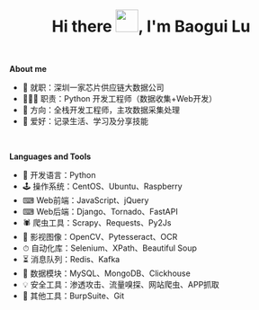 

<h1 align="center">Hi there <img src="https://github.com/sudnyeshtalekar/sudnyeshtalekar/blob/master/Assets/Hi.gif" width="40px">, I'm Baogui Lu</h1>
<br />

<b>About me</b> <br>
- 🏢 就职：深圳一家芯片供应链大数据公司
- 🧑🏻‍💻 职责：Python 开发工程师（数据收集+Web开发）
- 🌱 方向：全栈开发工程师，主攻数据采集处理
- 💬 爱好：记录生活、学习及分享技能 


<br />

<b>Languages and Tools</b> <br/>
- 🤖 开发语言：Python
- 🕹 操作系统：CentOS、Ubuntu、Raspberry
- ⌨ ️Web前端：JavaScript、jQuery
- ⌨ ️Web后端：Django、Tornado、FastAPI
- 🕷 爬虫工具：Scrapy、Requests、Py2Js
- 🐼 影视图像：OpenCV、Pytesseract、OCR
- ⏱ 自动化库：Selenium、XPath、Beautiful Soup
- ⏳ 消息队列：Redis、Kafka
- 💾 数据模块：MySQL、MongoDB、Clickhouse
- 💡 安全工具：渗透攻击、流量嗅探、网站爬虫、APP抓取
- 🧰 其他工具：BurpSuite、Git


<br/>
